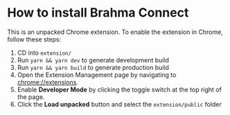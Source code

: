 # How to install Brahma Connect

This is an unpacked Chrome extension. To enable the extension in Chrome, follow these steps:

1. CD into `extension/`
2. Run `yarn && yarn dev` to generate development build
3. Run `yarn && yarn build` to generate production build
4. Open the Extension Management page by navigating to [chrome://extensions](chrome://extensions).
5. Enable **Developer Mode** by clicking the toggle switch at the top right of the page.
6. Click the **Load unpacked** button and select the `extension/public` folder

